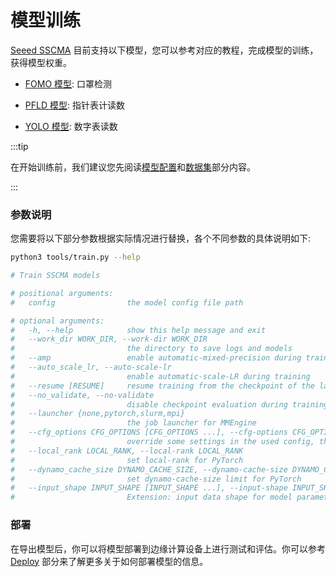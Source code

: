 # 模型训练

[Seeed SSCMA](https://github.com/Seeed-Studio/ModelAssistant) 目前支持以下模型，您可以参考对应的教程，完成模型的训练，获得模型权重。

- [FOMO 模型](./fomo): 口罩检测

- [PFLD 模型](./pfld): 指针表计读数

- [YOLO 模型](./yolo): 数字表读数

:::tip

在开始训练前，我们建议您先阅读[模型配置](../config)和[数据集](../datasets)部分内容。

:::

### 参数说明

您需要将以下部分参数根据实际情况进行替换，各个不同参数的具体说明如下:

```sh
python3 tools/train.py --help

# Train SSCMA models

# positional arguments:
#   config                the model config file path

# optional arguments:
#   -h, --help            show this help message and exit
#   --work_dir WORK_DIR, --work-dir WORK_DIR
#                         the directory to save logs and models
#   --amp                 enable automatic-mixed-precision during training (https://pytorch.org/tutorials/recipes/recipes/amp_recipe.html)
#   --auto_scale_lr, --auto-scale-lr
#                         enable automatic-scale-LR during training
#   --resume [RESUME]     resume training from the checkpoint of the last epoch (or a specified checkpoint path)
#   --no_validate, --no-validate
#                         disable checkpoint evaluation during training
#   --launcher {none,pytorch,slurm,mpi}
#                         the job launcher for MMEngine
#   --cfg_options CFG_OPTIONS [CFG_OPTIONS ...], --cfg-options CFG_OPTIONS [CFG_OPTIONS ...]
#                         override some settings in the used config, the key-value pair in 'xxx=yyy' format will be merged into config file
#   --local_rank LOCAL_RANK, --local-rank LOCAL_RANK
#                         set local-rank for PyTorch
#   --dynamo_cache_size DYNAMO_CACHE_SIZE, --dynamo-cache-size DYNAMO_CACHE_SIZE
#                         set dynamo-cache-size limit for PyTorch
#   --input_shape INPUT_SHAPE [INPUT_SHAPE ...], --input-shape INPUT_SHAPE [INPUT_SHAPE ...]
#                         Extension: input data shape for model parameters estimation, e.g. 1 3 224 224
```

### 部署

在导出模型后，你可以将模型部署到边缘计算设备上进行测试和评估。你可以参考 [Deploy](../../deploy/overview) 部分来了解更多关于如何部署模型的信息。
